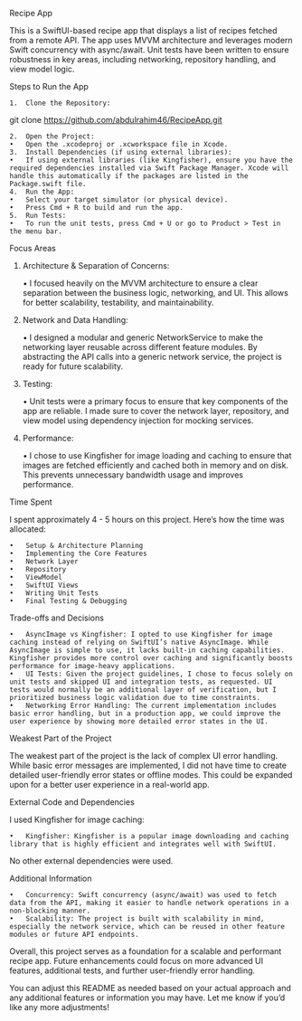 Recipe App

This is a SwiftUI-based recipe app that displays a list of recipes fetched from a remote API. The app uses MVVM architecture and leverages modern Swift concurrency with async/await. Unit tests have been written to ensure robustness in key areas, including networking, repository handling, and view model logic.

Steps to Run the App

	1.	Clone the Repository:

git clone https://github.com/abdulrahim46/RecipeApp.git


	2.	Open the Project:
	•	Open the .xcodeproj or .xcworkspace file in Xcode.
	3.	Install Dependencies (if using external libraries):
	•	If using external libraries (like Kingfisher), ensure you have the required dependencies installed via Swift Package Manager. Xcode will handle this automatically if the packages are listed in the Package.swift file.
	4.	Run the App:
	•	Select your target simulator (or physical device).
	•	Press Cmd + R to build and run the app.
	5.	Run Tests:
	•	To run the unit tests, press Cmd + U or go to Product > Test in the menu bar.

Focus Areas

1. Architecture & Separation of Concerns:

	•	I focused heavily on the MVVM architecture to ensure a clear separation between the business logic, networking, and UI. This allows for better scalability, testability, and maintainability.

2. Network and Data Handling:

	•	I designed a modular and generic NetworkService to make the networking layer reusable across different feature modules. By abstracting the API calls into a generic network service, the project is ready for future scalability.

3. Testing:

	•	Unit tests were a primary focus to ensure that key components of the app are reliable. I made sure to cover the network layer, repository, and view model using dependency injection for mocking services.

4. Performance:

	•	I chose to use Kingfisher for image loading and caching to ensure that images are fetched efficiently and cached both in memory and on disk. This prevents unnecessary bandwidth usage and improves performance.

Time Spent

I spent approximately 4 - 5 hours on this project. Here’s how the time was allocated:

	•	Setup & Architecture Planning
	•	Implementing the Core Features
	•	Network Layer
	•	Repository
	•	ViewModel
	•	SwiftUI Views
	•	Writing Unit Tests
	•	Final Testing & Debugging

Trade-offs and Decisions

	•	AsyncImage vs Kingfisher: I opted to use Kingfisher for image caching instead of relying on SwiftUI’s native AsyncImage. While AsyncImage is simple to use, it lacks built-in caching capabilities. Kingfisher provides more control over caching and significantly boosts performance for image-heavy applications.
	•	UI Tests: Given the project guidelines, I chose to focus solely on unit tests and skipped UI and integration tests, as requested. UI tests would normally be an additional layer of verification, but I prioritized business logic validation due to time constraints.
	•	Networking Error Handling: The current implementation includes basic error handling, but in a production app, we could improve the user experience by showing more detailed error states in the UI.

Weakest Part of the Project

The weakest part of the project is the lack of complex UI error handling. While basic error messages are implemented, I did not have time to create detailed user-friendly error states or offline modes. This could be expanded upon for a better user experience in a real-world app.

External Code and Dependencies

I used Kingfisher for image caching:

	•	Kingfisher: Kingfisher is a popular image downloading and caching library that is highly efficient and integrates well with SwiftUI.

No other external dependencies were used.

Additional Information

	•	Concurrency: Swift concurrency (async/await) was used to fetch data from the API, making it easier to handle network operations in a non-blocking manner.
	•	Scalability: The project is built with scalability in mind, especially the network service, which can be reused in other feature modules or future API endpoints.

Overall, this project serves as a foundation for a scalable and performant recipe app. Future enhancements could focus on more advanced UI features, additional tests, and further user-friendly error handling.

You can adjust this README as needed based on your actual approach and any additional features or information you may have. Let me know if you’d like any more adjustments!
